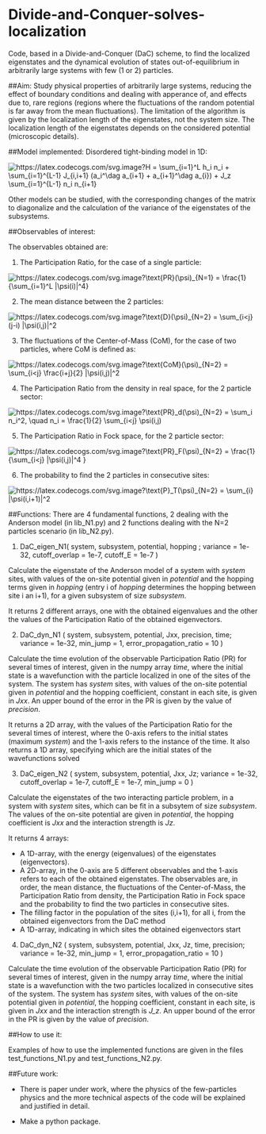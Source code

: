 # Divide-and-Conquer-solves-localization
Code, based in a Divide-and-Conquer (DaC) scheme, to find the localized eigenstates and the dynamical evolution of states out-of-equilibrium in arbitrarily large systems with few (1 or 2) particles.

##Aim: 
Study physical properties of arbitrarily large systems, reducing the effect of boundary conditions and dealing with apperance of, and effects due to, rare regions (regions where the fluctuations of the random potential is far away from the mean fluctuations). The limitation of the algorithm is given by the localization length of the eigenstates, not the system size. The localization length of the eigenstates depends on the considered potential (microscopic details).


##Model implemented: 
Disordered tight-binding model in 1D:

<img src="https://latex.codecogs.com/svg.image?H&space;=&space;\sum_{i=1}^L&space;h_i&space;n_i&space;&plus;&space;\sum_{i=1}^{L-1}&space;J_{i,i&plus;1}&space;(a_i^\dag&space;a_{i&plus;1}&space;&plus;&space;a_{i&plus;1}^\dag&space;a_{i})&space;&plus;&space;J_z&space;\sum_{i=1}^{L-1}&space;n_i&space;n_{i&plus;1}" title="https://latex.codecogs.com/svg.image?H = \sum_{i=1}^L h_i n_i + \sum_{i=1}^{L-1} J_{i,i+1} (a_i^\dag a_{i+1} + a_{i+1}^\dag a_{i}) + J_z \sum_{i=1}^{L-1} n_i n_{i+1}" />

Other models can be studied, with the corresponding changes of the matrix to diagonalize and the calculation of the variance of the eigenstates of the subsystems.


##Observables of interest:


The observables obtained are:

1. The Participation Ratio, for the case of a single particle:

<img src="https://latex.codecogs.com/svg.image?\text{PR}(\psi)_{N=1}&space;=&space;\frac{1}{\sum_{i=1}^L&space;|\psi(i)|^4}" title="https://latex.codecogs.com/svg.image?\text{PR}(\psi)_{N=1} = \frac{1}{\sum_{i=1}^L |\psi(i)|^4}" />


2. The mean distance between the 2 particles:
<img src="https://latex.codecogs.com/svg.image?\text{D}(\psi)_{N=2}&space;=&space;\sum_{i<j}&space;(j-i)&space;|\psi(i,j)|^2" title="https://latex.codecogs.com/svg.image?\text{D}(\psi)_{N=2} = \sum_{i<j} (j-i) |\psi(i,j)|^2" />


3. The fluctuations of the Center-of-Mass (CoM), for the case of two particles, where CoM is defined as:

<img src="https://latex.codecogs.com/svg.image?\text{CoM}(\psi)_{N=2}&space;=&space;\sum_{i<j}&space;\frac{i&plus;j}{2}&space;|\psi(i,j)|^2" title="https://latex.codecogs.com/svg.image?\text{CoM}(\psi)_{N=2} = \sum_{i<j} \frac{i+j}{2} |\psi(i,j)|^2" />


4. The Participation Ratio from the density in real space, for the 2 particle sector:

<img src="https://latex.codecogs.com/svg.image?\text{PR}_d(\psi)_{N=2}&space;=&space;\sum_i&space;n_i^2,&space;\quad&space;n_i&space;=&space;\frac{1}{2}&space;\sum_{i<j}&space;\psi(i,j)" title="https://latex.codecogs.com/svg.image?\text{PR}_d(\psi)_{N=2} = \sum_i n_i^2, \quad n_i = \frac{1}{2} \sum_{i<j} \psi(i,j)" />

5. The Participation Ratio in Fock space, for the 2 particle sector:

<img src="https://latex.codecogs.com/svg.image?\text{PR}_F(\psi)_{N=2}&space;=&space;\frac{1}{\sum_{i<j}&space;|\psi(i,j)|^4&space;}" title="https://latex.codecogs.com/svg.image?\text{PR}_F(\psi)_{N=2} = \frac{1}{\sum_{i<j} |\psi(i,j)|^4 }" />


6. The probability to find the 2 particles in consecutive sites:

<img src="https://latex.codecogs.com/svg.image?\text{P}_T(\psi)_{N=2}&space;=&space;\sum_{i}&space;|\psi(i,i&plus;1)|^2" title="https://latex.codecogs.com/svg.image?\text{P}_T(\psi)_{N=2} = \sum_{i} |\psi(i,i+1)|^2" />




##Functions:
There are 4 fundamental functions, 2 dealing with the Anderson model (in lib\_N1.py) and 2 functions dealing with the N=2 particles scenario (in lib\_N2.py).

1. DaC\_eigen\_N1( system, subsystem, potential, hopping ; variance = 1e-32, cutoff\_overlap = 1e-7, cutoff\_E = 1e-7 )

Calculate the eigenstate of the Anderson model of a system with *system* sites, with values of the on-site potential given in *potential* and the hopping terms given in *hopping* (entry i of *hopping* determines the hopping between site i an i+1), for a given subsystem of size *subsystem*.

It returns 2 different arrays, one with the obtained eigenvalues and the other the values of the Participation Ratio of the obtained eigenvectors.


2. DaC\_dyn\_N1 ( system, subsystem, potential, Jxx, precision, time; variance = 1e-32, min\_jump = 1, error\_propagation\_ratio = 10 )

Calculate the time evolution of the observable Participation Ratio (PR) for several times of interest, given in the numpy array *time*, where the initial state is a wavefunction with the particle localized in one of the sites of the system. The system has *system* sites, with values of the on-site potential given in *potential* and the hopping coefficient, constant in each site, is given in *Jxx*. An upper bound of the error in the PR is given by the value of *precision*.


It returns a 2D array, with the values of the Participation Ratio for the several times of interest, where the 0-axis refers to the initial states (maximum *system*) and the 1-axis refers to the instance of the time. It also returns a 1D array, specifying which are the initial states of the wavefunctions solved


3. DaC\_eigen\_N2 ( system, subsystem, potential, Jxx, Jz; variance = 1e-32, cutoff\_overlap = 1e-7, cutoff\_E = 1e-7, min\_jump = 0 )

Calculate the eigenstates of the two interacting particle problem, in a system with *system* sites, which can be fit in a subsytem of size *subsystem*. The values of the on-site potential are given in *potential*, the hopping coefficient is *Jxx* and the interaction strength is *Jz*.

It returns 4 arrays: 

   - A 1D-array, with the energy (eigenvalues) of the eigenstates (eigenvectors). 
   - A 2D-array, in the 0-axis are 5 different observables and the 1-axis refers to each of the obtained eigenstates. The observables are, in order, the mean distance, the fluctuations of the Center-of-Mass, the Participation Ratio from density, the Participation Ratio in Fock space and the probability to find the two particles in consecutive sites.
   - The filling factor in the population of the sites (i,i+1), for all i, from the obtained eigenvectors from the DaC method
   - A 1D-array, indicating in which sites the obtained eigenvectors start


4. DaC\_dyn\_N2 ( system, subsystem, potential, Jxx, Jz, time, precision; variance = 1e-32, min\_jump = 1, error\_propagation\_ratio = 10 )

Calculate the time evolution of the observable Participation Ratio (PR) for several times of interest, given in the numpy array *time*, where the initial state is a wavefunction with the two particles localized in consecutive sites of the system. The system has *system* sites, with values of the on-site potential given in *potential*, the hopping coefficient, constant in each site, is given in *Jxx* and the interaction strength is *J_z*. An upper bound of the error in the PR is given by the value of *precision*.




##How to use it: 

Examples of how to use the implemented functions are given in the files test\_functions\_N1.py and test\_functions\_N2.py.



##Future work:

- There is paper under work, where the physics of the few-particles physics and the more technical aspects of the code will be explained and justified in detail.

- Make a python package.
